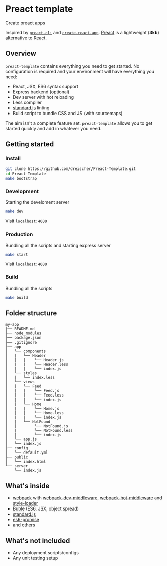 # Preact template
Create preact apps

Inspired by [`preact-cli`](https://github.com/developit/preact-cli) and [`create-react-app`](https://github.com/facebookincubator/create-react-app/).  [Preact](https://github.com/developit/preact) is a lightweight (**3kb**) alternative to React.

## Overview
`preact-template` contains everything you need to get started. No configuration is required and your environment will have everything you need:
- React, JSX, ES6 syntax support
- Express backend (optional)
- Dev server with hot reloading
- Less compiler
- [standard.js](https://github.com/standard/standard) linting
- Build script to bundle CSS and JS (with sourcemaps)

The aim isn't a complete feature set. `preact-template` allows you to get started quickly and add in whatever you need.

## Getting started
### Install
```sh
git clone https://github.com/dreischer/Preact-Template.git
cd Preact-Template
make bootstrap
```

### Development
Starting the develoment server
```sh
make dev
```
Visit `localhost:4000`

### Production
Bundling all the scripts and starting express server
```sh
make start
```
Visit `localhost:4000`

### Build
Bundling all the scripts
```sh
make build
```

## Folder structure
```
my-app
├── README.md
├── node_modules
├── package.json
├── .gitignore
├── app
│   └── components
│   |   └── Header
│   |   |    └── Header.js
│   |   |    └── Header.less
│   |   |    └── index.js
│   └── styles
│   |   └── index.less
│   └── views
│   |   └── Feed
│   |   |    └── Feed.js
│   |   |    └── Feed.less
│   |   |    └── index.js
│   |   └── Home
│   |   |    └── Home.js
│   |   |    └── Home.less
│   |   |    └── index.js
│   |   └── NotFound
│   |        └── NotFound.js
│   |        └── NotFound.less
│   |        └── index.js
│   └── app.js
│   └── index.js
├── config
│   └── default.yml
├── public
│   └── index.html
└── server
    └── index.js
```
## What's inside
- [webpack](https://webpack.js.org/) with [webpack-dev-middleware](https://github.com/webpack/webpack-dev-middleware), [webpack-hot-middleware](https://github.com/glenjamin/webpack-hot-middleware) and [style-loader](https://github.com/webpack/style-loader)
- [Buble](https://gitlab.com/Rich-Harris/buble) (ES6, JSX, object spread)
- [standard.js](https://github.com/standard/standard)
- [es6-promise](https://github.com/stefanpenner/es6-promise)
- and others

## What's not included
- Any deployment scripts/configs
- Any unit testing setup
